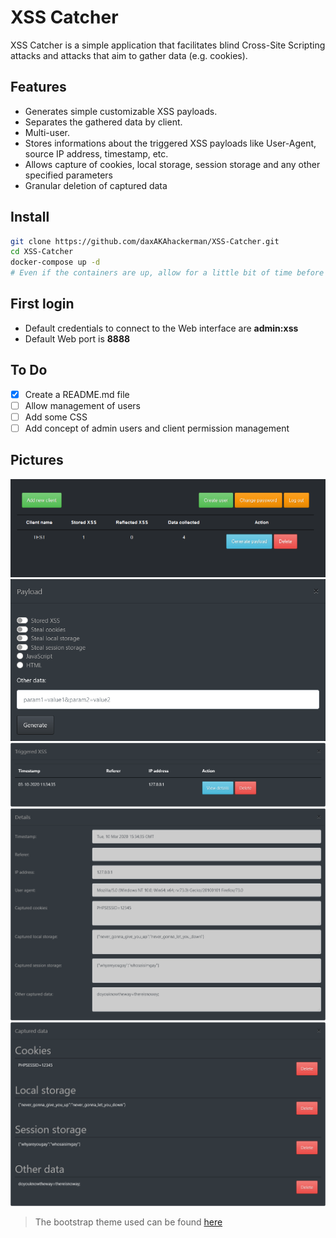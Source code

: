 # XSS Catcher
XSS Catcher is a simple application that facilitates blind Cross-Site Scripting attacks and attacks that aim to gather data (e.g. cookies). 
## Features
* Generates simple customizable XSS payloads. 
* Separates the gathered data by client. 
* Multi-user. 
* Stores informations about the triggered XSS payloads like User-Agent, source IP address, timestamp, etc.
* Allows capture of cookies, local storage, session storage and any other specified parameters
* Granular deletion of captured data
## Install
```bash
git clone https://github.com/daxAKAhackerman/XSS-Catcher.git
cd XSS-Catcher
docker-compose up -d
# Even if the containers are up, allow for a little bit of time before the first login. The MySQL container takes like 1 minute to be ready
```
## First login
* Default credentials to connect to the Web interface are **admin:xss**
* Default Web port is **8888**
## To Do
* [x] Create a README.md file
* [ ] Allow management of users
* [ ] Add some CSS
* [ ] Add concept of admin users and client permission management
## Pictures
![Alt text](/pictures/dashboard.png?raw=true "Dashboard")
![Alt text](/pictures/payload.png?raw=true "Payload generation")
![Alt text](/pictures/xss.png?raw=true "Captured XSS")
![Alt text](/pictures/details.png?raw=true "XSS details")
![Alt text](/pictures/data.png?raw=true "Captured data")

> The bootstrap theme used can be found [here](https://bootswatch.com/slate/)